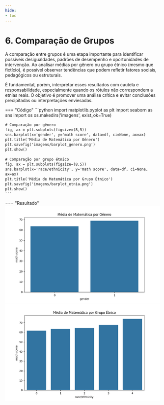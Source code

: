 ```yaml
---
hide:
- toc
---
```


# 6. Comparação de Grupos


A comparação entre grupos é uma etapa importante para identificar possíveis desigualdades, padrões de desempenho e oportunidades de intervenção. Ao analisar médias por gênero ou grupo étnico (mesmo que fictício), é possível observar tendências que podem refletir fatores sociais, pedagógicos ou estruturais.

É fundamental, porém, interpretar esses resultados com cautela e responsabilidade, especialmente quando os rótulos não correspondem a etnias reais. O objetivo é promover uma análise crítica e evitar conclusões precipitadas ou interpretações enviesadas.


=== "Código"
    ```python
    import matplotlib.pyplot as plt
    import seaborn as sns
    import os
    os.makedirs('imagens', exist_ok=True)

    # Comparação por gênero
    fig, ax = plt.subplots(figsize=(8,5))
    sns.barplot(x='gender', y='math score', data=df, ci=None, ax=ax)
    plt.title('Média de Matemática por Gênero')
    plt.savefig('imagens/barplot_genero.png')
    plt.show()

    # Comparação por grupo étnico
    fig, ax = plt.subplots(figsize=(8,5))
    sns.barplot(x='race/ethnicity', y='math score', data=df, ci=None, ax=ax)
    plt.title('Média de Matemática por Grupo Étnico')
    plt.savefig('imagens/barplot_etnia.png')
    plt.show()
    ```
=== "Resultado"
    ![Média de matemática por gênero](imagens/barplot_genero.png)
    ![Média de matemática por grupo étnico](imagens/barplot_etnia.png)
